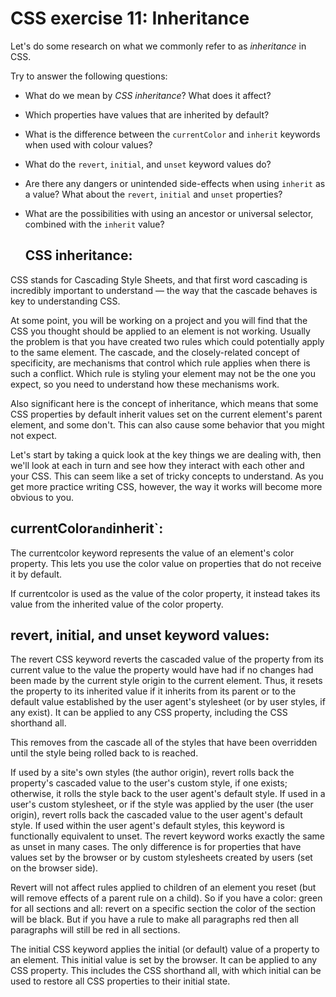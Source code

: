 # CSS exercise 11: Inheritance

Let's do some research on what we commonly refer to as *inheritance* in CSS.

Try to answer the following questions:

- What do we mean by *CSS inheritance*? What does it affect?
- Which properties have values that are inherited by default?
- What is the difference between the `currentColor` and `inherit` keywords when used with colour values?
- What do the `revert`, `initial`, and `unset` keyword values do?
- Are there any dangers or unintended side-effects when using `inherit` as a value? What about the `revert`, `initial` and `unset` properties?
- What are the possibilities with using an ancestor or universal selector, combined with the `inherit` value?

  ## CSS inheritance:
CSS stands for Cascading Style Sheets, and that first word cascading is incredibly important to understand — the way that the cascade behaves is key to understanding CSS.

At some point, you will be working on a project and you will find that the CSS you thought should be applied to an element is not working. Usually the problem is that you have created two rules which could potentially apply to the same element. The cascade, and the closely-related concept of specificity, are mechanisms that control which rule applies when there is such a conflict. Which rule is styling your element may not be the one you expect, so you need to understand how these mechanisms work.

Also significant here is the concept of inheritance, which means that some CSS properties by default inherit values set on the current element's parent element, and some don't. This can also cause some behavior that you might not expect.

Let's start by taking a quick look at the key things we are dealing with, then we'll look at each in turn and see how they interact with each other and your CSS. This can seem like a set of tricky concepts to understand. As you get more practice writing CSS, however, the way it works will become more obvious to you.

##  currentColor` and `inherit`:

The currentcolor keyword represents the value of an element's color property. This lets you use the color value on properties that do not receive it by default.

If currentcolor is used as the value of the color property, it instead takes its value from the inherited value of the color property.

## revert, initial, and unset keyword values:
The revert CSS keyword reverts the cascaded value of the property from its current value to the value the property would have had if no changes had been made by the current style origin to the current element. Thus, it resets the property to its inherited value if it inherits from its parent or to the default value established by the user agent's stylesheet (or by user styles, if any exist). It can be applied to any CSS property, including the CSS shorthand all.

This removes from the cascade all of the styles that have been overridden until the style being rolled back to is reached.

If used by a site's own styles (the author origin), revert rolls back the property's cascaded value to the user's custom style, if one exists; otherwise, it rolls the style back to the user agent's default style.
If used in a user's custom stylesheet, or if the style was applied by the user (the user origin), revert rolls back the cascaded value to the user agent's default style.
If used within the user agent's default styles, this keyword is functionally equivalent to unset.
The revert keyword works exactly the same as unset in many cases. The only difference is for properties that have values set by the browser or by custom stylesheets created by users (set on the browser side).

Revert will not affect rules applied to children of an element you reset (but will remove effects of a parent rule on a child). So if you have a color: green for all sections and all: revert on a specific section the color of the section will be black. But if you have a rule to make all paragraphs red then all paragraphs will still be red in all sections.

The initial CSS keyword applies the initial (or default) value of a property to an element. This initial value is set by the browser. It can be applied to any CSS property. This includes the CSS shorthand all, with which initial can be used to restore all CSS properties to their initial state.

##
